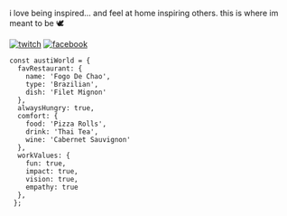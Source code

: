i love being inspired... and feel at home inspiring others. this is where im meant to be 🕊️

[1]: https://www.twitch.tv/austinxduong
[2]: https://www.facebook.com/axduongproductions/


[![twitch](https://user-images.githubusercontent.com/78833034/134613081-a82a4efb-7e36-48cf-93c2-a57739c45063.png)][1] [![facebook](https://user-images.githubusercontent.com/78833034/134612612-df140cc6-1162-4915-801d-a396200ddca2.png)][2]



```
const austiWorld = {
  favRestaurant: {
    name: 'Fogo De Chao',
    type: 'Brazilian',
    dish: 'Filet Mignon'
  },
  alwaysHungry: true,
  comfort: {
    food: 'Pizza Rolls', 
    drink: 'Thai Tea',
    wine: 'Cabernet Sauvignon'
  },
  workValues: {
    fun: true,
    impact: true,
    vision: true,
    empathy: true
  },
 };
```
